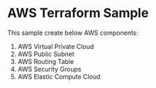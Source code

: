 # AWS Terraform Sample

This sample create below AWS components:
1. AWS Virtual Private Cloud
2. AWS Public Subnet
3. AWS Routing Table
4. AWS Security Groups
5. AWS Elastic Compute Cloud
